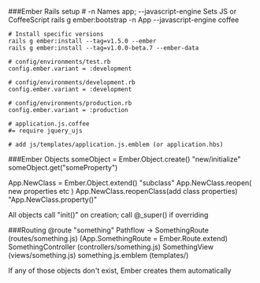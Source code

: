 ###Ember Rails setup
    # -n Names app; --javascript-engine Sets JS or CoffeeScript
    rails g ember:bootstrap -n App --javascript-engine coffee
    
    # Install specific versions
    rails g ember:install --tag=v1.5.0 --ember
    rails g ember:install --tag=v1.0.0-beta.7 --ember-data
    
    # config/environments/test.rb
    config.ember.variant = :development

    # config/environments/development.rb
    config.ember.variant = :development

    # config/environments/production.rb
    config.ember.variant = :production

    # application.js.coffee
    #= require jquery_ujs

    # add js/templates/application.js.emblem (or application.hbs)

###Ember Objects
someObject = Ember.Object.create()  "new/initialize"
someObject.get("someProperty")

App.NewClass = Ember.Object.extend()  "subclass"
App.NewClass.reopen( new properties etc )
App.NewClass.reopenClass(add class properties)  "App.NewClass.property()"

All objects call "init()" on creation; call @_super() if overriding

###Routing
@route "something"
  Pathflow -> 
    SomethingRoute      (routes/something.js) (App.SomethingRoute = Ember.Route.extend)
    SomethingController (controllers/something.js)
    SomethingView       (views/something.js)
    something.js.emblem (templates/)

If any of those objects don't exist, Ember creates them automatically
